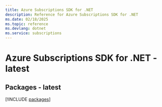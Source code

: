 ```yaml
---
title: Azure Subscriptions SDK for .NET
description: Reference for Azure Subscriptions SDK for .NET
ms.date: 02/18/2025
ms.topic: reference
ms.devlang: dotnet
ms.service: subscriptions
---
```

# Azure Subscriptions SDK for .NET - latest
## Packages - latest
[!INCLUDE [packages](subscriptions-index.md)]